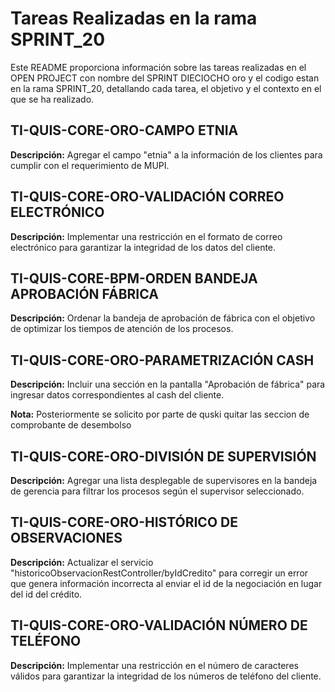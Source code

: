 # Tareas Realizadas en la rama SPRINT_20

Este README proporciona información sobre las tareas realizadas en el OPEN PROJECT con nombre del SPRINT DIECIOCHO oro y el codigo estan en la rama SPRINT_20, detallando cada tarea, el objetivo y el contexto en el que se ha realizado.

## TI-QUIS-CORE-ORO-CAMPO ETNIA

**Descripción:**
Agregar el campo "etnia" a la información de los clientes para cumplir con el requerimiento de MUPI.

## TI-QUIS-CORE-ORO-VALIDACIÓN CORREO ELECTRÓNICO

**Descripción:**
Implementar una restricción en el formato de correo electrónico para garantizar la integridad de los datos del cliente.

## TI-QUIS-CORE-BPM-ORDEN BANDEJA APROBACIÓN FÁBRICA

**Descripción:**
Ordenar la bandeja de aprobación de fábrica con el objetivo de optimizar los tiempos de atención de los procesos.

## TI-QUIS-CORE-ORO-PARAMETRIZACIÓN CASH

**Descripción:**
Incluir una sección en la pantalla "Aprobación de fábrica" para ingresar datos correspondientes al cash del cliente.

**Nota:** Posteriormente se solicito por parte de quski quitar las seccion de comprobante de desembolso
## TI-QUIS-CORE-ORO-DIVISIÓN DE SUPERVISIÓN

**Descripción:**
Agregar una lista desplegable de supervisores en la bandeja de gerencia para filtrar los procesos según el supervisor seleccionado.

## TI-QUIS-CORE-ORO-HISTÓRICO DE OBSERVACIONES

**Descripción:**
Actualizar el servicio "historicoObservacionRestController/byIdCredito" para corregir un error que genera información incorrecta al enviar el id de la negociación en lugar del id del crédito.

## TI-QUIS-CORE-ORO-VALIDACIÓN NÚMERO DE TELÉFONO

**Descripción:**
Implementar una restricción en el número de caracteres válidos para garantizar la integridad de los números de teléfono del cliente.
